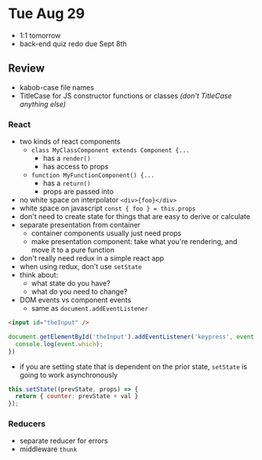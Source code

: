 # Tue Aug 29

* 1:1 tomorrow
* back-end quiz redo due Sept 8th

## Review
* kabob-case file names
* TitleCase for JS constructor functions or classes _(don't TitleCase anything else)_
### React
* two kinds of react components
  * `class MyClassComponent extends Component {...`
    * has a `render()`
    * has access to props
  * `function MyFunctionComponent() {...`
    * has a `return()`
    * props are passed into
* no white space on interpolator `<div>{foo}</div>`
* white space on javascript `const { foo } = this.props`
* don't need to create state for things that are easy to derive or calculate
* separate presentation from container
  * container components usually just need props
  * make presentation component: take what you're rendering, and move it to a pure function
* don't really need redux in a simple react app
* when using redux, don't use `setState`
* think about:
  * what state do you have?
  * what do you need to change?
* DOM events vs component events
  * same as `document.addEventListener`
```html
<input id="theInput" />
```
```js
document.getElementById('theInput').addEventListener('keypress', event => {
  console.log(event.which);
})
```
* if you are setting state that is dependent on the prior state, `setState` is going to work asynchronously
```js
this.setState((prevState, props) => {
  return { counter: prevState + val }
});
```

### Reducers
* separate reducer for errors
* middleware `thunk`
